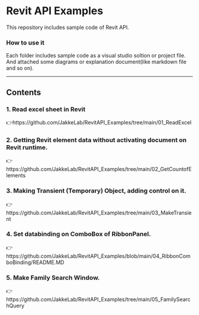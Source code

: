 <H1>Revit API Examples</H1>
This repository includes sample code of Revit API.

<H3>How to use it</H3>
Each folder includes sample code as a visual studio soltion or project file.<br/>
And attached some diagrams or explanation document(like markdown file and so on).

---

<H2>Contents</H2>
<H3>1. Read excel sheet in Revit</H3>
👉https://github.com/JakkeLab/RevitAPI_Examples/tree/main/01_ReadExcel
<H3>2. Getting Revit element data without activating document on Revit runtime.</H3>
👉https://github.com/JakkeLab/RevitAPI_Examples/tree/main/02_GetCountofElements
<H3>3. Making Transient (Temporary) Object, adding control on it.</H3>
👉https://github.com/JakkeLab/RevitAPI_Examples/tree/main/03_MakeTransient
<H3>4. Set databinding on ComboBox of RibbonPanel.</H3>
👉https://github.com/JakkeLab/RevitAPI_Examples/blob/main/04_RibbonComboBinding/README.MD
<H3>5. Make Family Search Window.</H3>
👉https://github.com/JakkeLab/RevitAPI_Examples/tree/main/05_FamilySearchQuery
